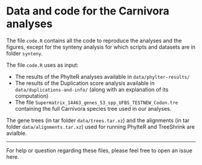 # Data and code for the Carnivora analyses

The file `code.R` contains all the code to reproduce the analyses and the figures, except for the synteny analysis for which scripts and datasets are in folder `synteny`.

The file `code.R` uses as input: 
- The results of the PhylteR analyses available in `data/phylter-results/`
- The results of the Duplication score analysis available in `data/duplications-and-info/` (along with an explanation of its computation)
- The file `Supermatrix_14463_genes_53_spp_UFBS_TESTNEW_Codon.tre` containing the full Carnivora species tree used in our analyses. 


The gene trees (in tar folder `data/trees.tar.xz`) and the alignments (in tar folder `data/alignments.tar.xz`) used for running PhylteR and TreeShrink are avialble.

___

For help or question regarding these files, please feel free to open an issue here.




